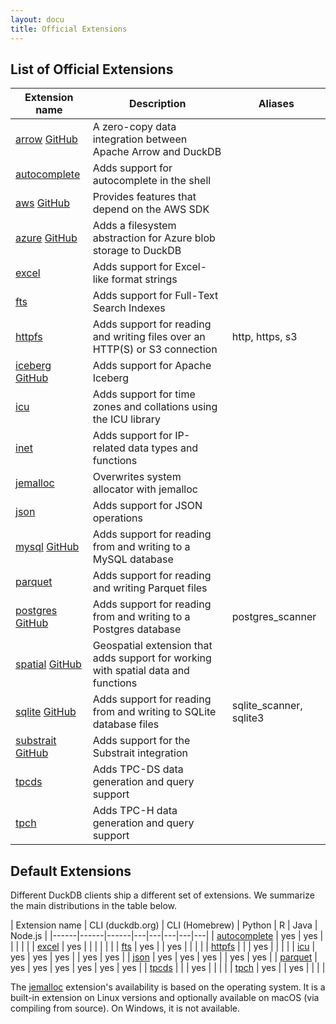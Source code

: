 ```yaml
---
layout: docu
title: Official Extensions
---
```


## List of Official Extensions

| Extension name | Description | Aliases |
|---|-----|--|
| [arrow](arrow) [<span class="github">GitHub</span>](https://github.com/duckdb/arrow)                  | A zero-copy data integration between Apache Arrow and DuckDB                       |                 |
| [autocomplete](autocomplete)                                                                          | Adds support for autocomplete in the shell                                         |                 |
| [aws](aws) [<span class="github">GitHub</span>](https://github.com/duckdb/duckdb_aws)                 | Provides features that depend on the AWS SDK                                       |                 |
| [azure](azure) [<span class="github">GitHub</span>](https://github.com/duckdb/duckdb_azure)           | Adds a filesystem abstraction for Azure blob storage to DuckDB                     |                 |
| [excel](excel)                                                                                        | Adds support for Excel-like format strings                                         |                 |
| [fts](full_text_search)                                                                               | Adds support for Full-Text Search Indexes                                          |                 |
| [httpfs](httpfs)                                                                                      | Adds support for reading and writing files over an HTTP(S) or S3 connection        | http, https, s3 |
| [iceberg](iceberg) [<span class="github">GitHub</span>](https://github.com/duckdb/duckdb_iceberg)     | Adds support for Apache Iceberg                                                    |                 |
| [icu](icu)                                                                                            | Adds support for time zones and collations using the ICU library                   |                 |
| [inet](inet)                                                                                          | Adds support for IP-related data types and functions                               |                 |
| [jemalloc](jemalloc)                                                                                  | Overwrites system allocator with jemalloc                                          |                 |
| [json](json)                                                                                          | Adds support for JSON operations                                                   |                 |
| [mysql](mysql) [<span class="github">GitHub</span>](https://github.com/duckdb/duckdb_mysql)           | Adds support for reading from and writing to a MySQL database                      |                 |
| [parquet](parquet)                                                                                    | Adds support for reading and writing Parquet files                                 |                 |
| [postgres](postgres) [<span class="github">GitHub</span>](https://github.com/duckdb/postgres_scanner) | Adds support for reading from and writing to a Postgres database                   | postgres_scanner |
| [spatial](spatial) [<span class="github">GitHub</span>](https://github.com/duckdb/duckdb_spatial)     | Geospatial extension that adds support for working with spatial data and functions |                 |
| [sqlite](sqlite) [<span class="github">GitHub</span>](https://github.com/duckdb/sqlite_scanner)       | Adds support for reading from and writing to SQLite database files                 | sqlite_scanner, sqlite3 |
| [substrait](substrait) [<span class="github">GitHub</span>](https://github.com/duckdb/substrait)      | Adds support for the Substrait integration                                         |                 |
| [tpcds](tpcds)                                                                                        | Adds TPC-DS data generation and query support                                      |                 |
| [tpch](tpch)                                                                                          | Adds TPC-H data generation and query support                                       |                 |

## Default Extensions

Different DuckDB clients ship a different set of extensions.
We summarize the main distributions in the table below.

<div class="narrow_table"></div>

| Extension name | CLI (duckdb.org) | CLI (Homebrew) | Python | R | Java | Node.js |
|------|------|------|---|---|---|---|---|
| [autocomplete](autocomplete) | yes | yes |     |     |     |     |
| [excel](excel)               | yes |     |     |     |     |     |
| [fts](full_text_search)      | yes |     | yes |     |     |     |
| [httpfs](httpfs)             |     |     | yes |     |     |     |
| [icu](icu)                   | yes | yes | yes |     | yes | yes |
| [json](json)                 | yes | yes | yes |     | yes | yes |
| [parquet](parquet)           | yes | yes | yes | yes | yes | yes |
| [tpcds](tpcds)               |     |     | yes |     |     |     |
| [tpch](tpch)                 | yes |     | yes |     |     |     |

The [jemalloc](jemalloc) extension's availability is based on the operating system.
It is a built-in extension on Linux versions and optionally available on macOS (via compiling from source).
On Windows, it is not available.
